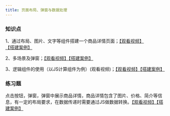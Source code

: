 ```yaml
---
title: 页面布局、弹窗与数据处理
---
```


### 知识点

1、通过布局、图片、文字等组件搭建一个商品详情页面；[【观看视频】](https://meeting.tencent.com/v2/cloud-record/share?id=8cb86f21-7e17-4d70-8d0a-c22f2450a148&from=3)[【搭建案例】](https://my.mybricks.world/mybricks-app-pcspa/index.html?id=512204034093125)

2、多场景及弹窗；[【观看视频】](https://meeting.tencent.com/v2/cloud-record/share?id=fed65038-98f4-42fa-ad28-0d9f1dbe0393&from=3&is-single=true)[【搭建案例】](https://my.mybricks.world/mybricks-app-pcspa/index.html?id=512216052539461)

3、逻辑组件的使用（以JS计算组件为例）(观看视频)；[【观看视频】](https://meeting.tencent.com/v2/cloud-record/share?id=065eecb7-7942-41bf-ac3f-4456c3f6b603&from=3&is-single=true)[【搭建案例】](https://my.mybricks.world/mybricks-app-pcspa/index.html?id=512216395075653)


### 练习题

点击按钮，弹窗，弹窗中展示商品详情，商品详情包含了图片、价格、简介等信息，有一定的布局要求，在数据传递时需要通过JS做数据转换。[【观看视频】](https://meeting.tencent.com/v2/cloud-record/share?id=fed65038-98f4-42fa-ad28-0d9f1dbe0393&from=3&is-single=true)[【搭建案例】](https://my.mybricks.world/mybricks-app-pcspa/index.html?id=512216052539461)